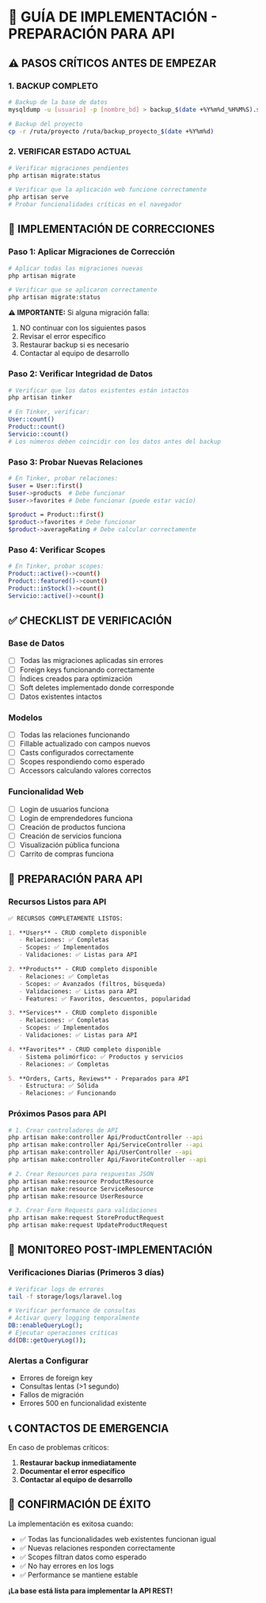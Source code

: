 # 🚀 GUÍA DE IMPLEMENTACIÓN - PREPARACIÓN PARA API

## ⚠️ PASOS CRÍTICOS ANTES DE EMPEZAR

### 1. BACKUP COMPLETO
```bash
# Backup de la base de datos
mysqldump -u [usuario] -p [nombre_bd] > backup_$(date +%Y%m%d_%H%M%S).sql

# Backup del proyecto
cp -r /ruta/proyecto /ruta/backup_proyecto_$(date +%Y%m%d)
```

### 2. VERIFICAR ESTADO ACTUAL
```bash
# Verificar migraciones pendientes
php artisan migrate:status

# Verificar que la aplicación web funcione correctamente
php artisan serve
# Probar funcionalidades críticas en el navegador
```

## 🔄 IMPLEMENTACIÓN DE CORRECCIONES

### Paso 1: Aplicar Migraciones de Corrección
```bash
# Aplicar todas las migraciones nuevas
php artisan migrate

# Verificar que se aplicaron correctamente
php artisan migrate:status
```

**⚠️ IMPORTANTE:** Si alguna migración falla:
1. NO continuar con los siguientes pasos
2. Revisar el error específico
3. Restaurar backup si es necesario
4. Contactar al equipo de desarrollo

### Paso 2: Verificar Integridad de Datos
```bash
# Verificar que los datos existentes están intactos
php artisan tinker

# En Tinker, verificar:
User::count()
Product::count()
Servicio::count()
# Los números deben coincidir con los datos antes del backup
```

### Paso 3: Probar Nuevas Relaciones
```bash
# En Tinker, probar relaciones:
$user = User::first()
$user->products  # Debe funcionar
$user->favorites # Debe funcionar (puede estar vacío)

$product = Product::first()
$product->favorites # Debe funcionar
$product->averageRating # Debe calcular correctamente
```

### Paso 4: Verificar Scopes
```bash
# En Tinker, probar scopes:
Product::active()->count()
Product::featured()->count()
Product::inStock()->count()
Servicio::active()->count()
```

## ✅ CHECKLIST DE VERIFICACIÓN

### Base de Datos
- [ ] Todas las migraciones aplicadas sin errores
- [ ] Foreign keys funcionando correctamente
- [ ] Índices creados para optimización
- [ ] Soft deletes implementado donde corresponde
- [ ] Datos existentes intactos

### Modelos
- [ ] Todas las relaciones funcionando
- [ ] Fillable actualizado con campos nuevos
- [ ] Casts configurados correctamente
- [ ] Scopes respondiendo como esperado
- [ ] Accessors calculando valores correctos

### Funcionalidad Web
- [ ] Login de usuarios funciona
- [ ] Login de emprendedores funciona
- [ ] Creación de productos funciona
- [ ] Creación de servicios funciona
- [ ] Visualización pública funciona
- [ ] Carrito de compras funciona

## 🎯 PREPARACIÓN PARA API

### Recursos Listos para API
```markdown
✅ RECURSOS COMPLETAMENTE LISTOS:

1. **Users** - CRUD completo disponible
   - Relaciones: ✅ Completas
   - Scopes: ✅ Implementados
   - Validaciones: ✅ Listas para API

2. **Products** - CRUD completo disponible
   - Relaciones: ✅ Completas
   - Scopes: ✅ Avanzados (filtros, búsqueda)
   - Validaciones: ✅ Listas para API
   - Features: ✅ Favoritos, descuentos, popularidad

3. **Services** - CRUD completo disponible
   - Relaciones: ✅ Completas
   - Scopes: ✅ Implementados
   - Validaciones: ✅ Listas para API

4. **Favorites** - CRUD completo disponible
   - Sistema polimórfico: ✅ Productos y servicios
   - Relaciones: ✅ Completas

5. **Orders, Carts, Reviews** - Preparados para API
   - Estructura: ✅ Sólida
   - Relaciones: ✅ Funcionando
```

### Próximos Pasos para API
```bash
# 1. Crear controladores de API
php artisan make:controller Api/ProductController --api
php artisan make:controller Api/ServiceController --api
php artisan make:controller Api/UserController --api
php artisan make:controller Api/FavoriteController --api

# 2. Crear Resources para respuestas JSON
php artisan make:resource ProductResource
php artisan make:resource ServiceResource
php artisan make:resource UserResource

# 3. Crear Form Requests para validaciones
php artisan make:request StoreProductRequest
php artisan make:request UpdateProductRequest
```

## 🚨 MONITOREO POST-IMPLEMENTACIÓN

### Verificaciones Diarias (Primeros 3 días)
```bash
# Verificar logs de errores
tail -f storage/logs/laravel.log

# Verificar performance de consultas
# Activar query logging temporalmente
DB::enableQueryLog();
# Ejecutar operaciones críticas
dd(DB::getQueryLog());
```

### Alertas a Configurar
- Errores de foreign key
- Consultas lentas (>1 segundo)
- Fallos de migración
- Errores 500 en funcionalidad existente

## 📞 CONTACTOS DE EMERGENCIA

En caso de problemas críticos:
1. **Restaurar backup inmediatamente**
2. **Documentar el error específico**
3. **Contactar al equipo de desarrollo**

## 🎉 CONFIRMACIÓN DE ÉXITO

La implementación es exitosa cuando:
- ✅ Todas las funcionalidades web existentes funcionan igual
- ✅ Nuevas relaciones responden correctamente
- ✅ Scopes filtran datos como esperado
- ✅ No hay errores en los logs
- ✅ Performance se mantiene estable

**¡La base está lista para implementar la API REST!**
